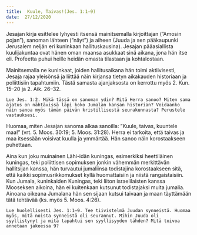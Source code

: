 ```yaml
---
title:  Kuule, Taivas!(Jes. 1:1–9)
date:  27/12/2020
---
```


Jesajan kirja esittelee lyhyesti itsensä mainitsemalla kirjoittajan (”Amosin pojan”), sanoman lähteen (”näyt”) ja aiheen (Juuda ja sen pääkaupunki Jerusalem neljän eri kuninkaan hallituskausina). Jesajan pääasiallista kuulijakuntaa ovat hänen oman maansa asukkaat sinä aikana, jona hän itse eli. Profeetta puhui heille heidän omasta tilastaan ja kohtalostaan.

Mainitsemalla ne kuninkaat, joiden hallitusaikana hän toimi aktiivisesti, Jesaja rajaa yleisönsä ja liittää näin kirjansa tietyn aikakauden historiaan ja poliittisiin tapahtumiin. Tästä samasta ajanjaksosta on kerrottu myös 2. Kun. 15–20 ja        2. Aik. 26–32.

`Lue Jes. 1:2. Mikä tässä on sanoman ydin? Mitä Herra sanoo? Miten sama ajatus on nähtävissä läpi koko Jumalan kansan historian? Voidaanko näin sanoa myös tämän päivän kristillisestä seurakunnasta? Perustele vastauksesi.`

Huomaa, miten Jesajan sanoma alkaa sanoilla: ”Kuule, taivas, kuuntele maa!” (vrt. 5. Moos. 30:19; 5. Moos. 31:28). Herra ei tarkoita, että taivas ja maa itsessään voisivat kuulla ja ymmärtää. Hän sanoo näin korostaakseen puhettaan.

Aina kun joku muinainen Lähi-idän kuningas, esimerkiksi heettiläinen kuningas, teki poliittisen sopimuksen jonkin vähemmän merkittävän hallitsijan kanssa, hän turvautui jumaliinsa todistajina korostaakseen sitä, että kaikki sopimusrikkomukset kyllä huomattaisiin ja niistä rangaistaisiin. Kun Jumala, kuninkaiden Kuningas, teki liiton israelilaisten kanssa Mooseksen aikoina, hän ei kuitenkaan kutsunut todistajaksi muita jumalia. Ainoana oikeana Jumalana hän sen sijaan kutsui taivaan ja maan täyttämään tätä tehtävää (ks. myös        5. Moos. 4:26).

`Lue huolellisesti Jes. 1:1–9. Tee tiivistelmä Juudan synneistä. Huomaa myös, mitä noista synneistä oli seurannut. Mihin Juuda oli syyllistynyt ja mitä tapahtui sen syyllisyyden tähden? Mitä toivoa annetaan jakeessa 9?`
